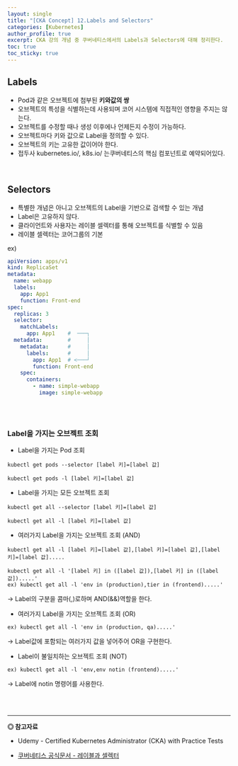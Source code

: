 ```yaml
---
layout: single
title: "[CKA Concept] 12.Labels and Selectors"
categories: [Kubernetes]
author_profile: true
excerpt: CKA 강의 개념 중 쿠버네티스에서의 Labels과 Selectors에 대해 정리한다. 
toc: true
toc_sticky: true
---
```


## Labels
- Pod과 같은 오브젝트에 첨부된 **키와값의 쌍**
- 오브젝트의 특성을 식별하는데 사용되며 코어 시스템에 직접적인 영향을 주지는 않는다.
- 오브젝트를 수정할 때나 생성 이후에나 언제든지 수정이 가능하다.
- 오브젝트마다 키와 값으로 Label을 정의할 수 있다.
- 오브젝트의 키는 고유한 값이어야 한다.
- 접두사 kubernetes.io/, k8s.io/ 는쿠버네티스의 핵심 컴포넌트로 예약되어있다.

<br>

## Selectors
- 특별한 개념은 아니고 오브젝트의 Label을 기반으로 검색할 수 있는 개념
- Label은 고유하지 않다.
- 클라이언트와 사용자는 레이블 셀렉터를 통해 오브젝트를 식별할 수 있음
- 레이블 셀렉터는 코어그룹의 기본




ex)
```yaml
apiVersion: apps/v1
kind: ReplicaSet
metadata:
  name: webapp
  labels:
    app: App1
    function: Front-end
spec:
  replicas: 3
  selector:
    matchLabels:
      app: App1    #  ───┐
  metadata:        #     │
    metadata:      #     │
      labels:      #     │
        app: App1  # <───┘
        function: Front-end
    spec:
      containers:
        - name: simple-webapp
          image: simple-webapp
```
<br><br>

### Label을 가지는 오브젝트 조회
- Label을 가지는 Pod 조회

```shell
kubectl get pods --selector [label 키]=[label 값]

kubectl get pods -l [label 키]=[label 값]
```

- Label을 가지는 모든 오브젝트 조회

```shell
kubectl get all --selector [label 키]=[label 값]

kubectl get all -l [label 키]=[label 값]
```

- 여러가지 Label을 가지는 오브젝트 조회 (AND)

```shell
kubectl get all -l [label 키]=[label 값],[label 키]=[label 값],[label 키]=[label 값].....

kubectl get all -l '[label 키] in ([label 값]),[label 키] in ([label 값]).....'
ex) kubectl get all -l 'env in (production),tier in (frontend).....'
```

-> Label의 구분을 콤마(,)로하며 AND(&&)역할을 한다. <br>

- 여러가지 Label을 가지는 오브젝트 조회 (OR)

```shell
ex) kubectl get all -l 'env in (production, qa).....'
```

-> Label값에 포함되는 여러가지 값을 넣어주어 OR을 구현한다.

- Label이 불일치하는 오브젝트 조회 (NOT)

```shell
ex) kubectl get all -l 'env,env notin (frontend).....'
```

-> Label에 notin 명령어를 사용한다.


<br><br>




------------------
**◎ 참고자료**
- Udemy - Certified Kubernetes Administrator (CKA) with Practice Tests

- [쿠버네티스 공식문서 - 레이블과 셀렉터](https://kubernetes.io/ko/docs/concepts/overview/working-with-objects/labels/)